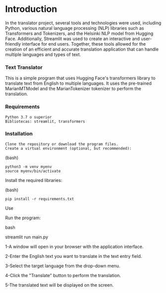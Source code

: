 # Introduction
In the translator project, several tools and technologies were used, including Python, various natural language processing (NLP) libraries such as Transformers and Tokenizers, and the Helsinki NLP model from Hugging Face. Additionally, Streamlit was used to create an interactive and user-friendly interface for end users. Together, these tools allowed for the creation of an efficient and accurate translation application that can handle multiple languages and types of text.

### Text Translator
This is a simple program that uses Hugging Face's transformers library to translate text from English to multiple languages. It uses the pre-trained MarianMTModel and the MarianTokenizer tokenizer to perform the translation.


### Requirements

    Python 3.7 o superior
    Bibliotecas: streamlit, transformers

### Installation

    Clone the repository or download the program files.
    Create a virtual environment (optional, but recommended):

(bash)

    python3 -m venv myenv
    source myenv/bin/activate

Install the required libraries:

(bash)

    pip install -r requirements.txt

Use

   Run the program:

bash

streamlit run main.py
 
1-A window will open in your browser with the application interface.

2-Enter the English text you want to translate in the text entry field.

3-Select the target language from the drop-down menu.

4-Click the "Translate" button to perform the translation.

5-The translated text will be displayed on the screen.

